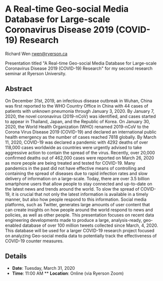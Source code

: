 # A Real-time Geo-social Media Database for Large-scale Coronavirus Disease 2019 (COVID-19) Research

Richard Wen rwen@ryerson.ca  
  
Presentation titled "A Real-time Geo-social Media Database for Large-scale Coronavirus Disease 2019 (COVID-19) Research" for my second research seminar at Ryerson University.

## Abstract

On December 31st, 2019, an infectious disease outbreak in Wuhan, China was first reported to the WHO Country Office in China with 44 cases of patients with unknown pneumonia through January 3, 2020. By January 7, 2020, the novel coronavirus (2019-nCoV) was identified, and cases started to appear in Thailand, Japan, and the Republic of Korea. On January 30, 2020, the World Health Organization (WHO) renamed 2019-nCoV to the Corona Virus Disease 2019 (COVID-19) and declared an international public health emergency as the number of cases reached 7818 globally. By March 11, 2020, COVID-19 was declared a pandemic with 4292 deaths of over 118,000 cases worldwide as countries were urgently advised to take aggressive action to contain the spread of the virus. Recently, over 20,000 confirmed deaths out of 462,000 cases were reported on March 26, 2020 as more people are being treated and tested for COVID-19. Many pandemics in the past did not have effective means of controlling and containing the spread of diseases due to rapid infection rates and slow delivery of information on a large-scale. Today, there are over 3.5 billion smartphone users that allow people to stay connected and up-to-date on the latest news and trends around the world. To slow the spread of COVID-19, it is crucial that not only the latest information is available in a timely manner, but also how people respond to this information. Social media platforms, such as Twitter, generates large amounts of user content that can create insights on how people around the world respond to news and policies, as well as other people. This presentation focuses on recent data engineering developments made to produce a large, analysis-ready, geo-enabled database of over 100 million tweets collected since March, 4, 2020. This database will be used for a larger COVID-19 research project focused on analyzing Geo-social media data to potentially track the effectiveness of COVID-19 counter measures.

## Details

* **Date**: Tuesday, March 31, 2020
* **Time**: 11:00 AM
** **Location**: Online (via Ryerson Zoom)
